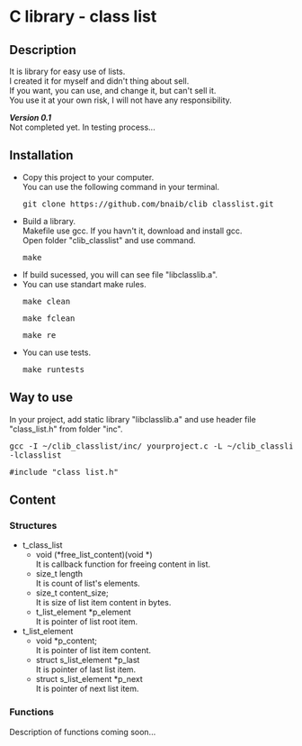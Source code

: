# C library - class list  
## Description  
It is library for easy use of lists.  
I created it for myself and didn't thing about sell.  
If you want, you can use, and change it, but can't sell it.  
You use it at your own risk, I will not have any responsibility.  
  
***Version 0.1***  
Not completed yet. In testing process...  
  
## Installation
- Сopy this project to your computer.  
You can use the following command in your terminal.  
    <pre>git clone https://github.com/bnaib/clib_classlist.git</pre>  
- Build a library.  
Makefile use gcc. If you havn't it, download and install gcc.  
Open folder "clib_classlist" and use command.
    <pre>make</pre>  
- If build sucessed, you will can see file "libclasslib.a".
- You can use standart make rules.  
    <pre>make clean</pre>  
    <pre>make fclean</pre>  
    <pre>make re</pre>  
- You can use tests.  
    <pre>make runtests</pre>  
  
## Way to use  
In your project, add static library "libclasslib.a" and
use header file "class_list.h" from folder "inc".  
    <pre>gcc -I ~/clib_classlist/inc/ yourproject.c -L ~/clib_classlist/ -lclasslist</pre>
    <pre>#include "class_list.h"</pre>  
  
## Content  
### Structures  
+ t_class_list
    - void (*free_list_content)(void *)  
It is callback function for freeing content in list.  
    - size_t length  
It is count of list's elements.  
    - size_t content_size;  
It is size of list item content in bytes.  
    - t_list_element *p_element  
It is pointer of list root item.  
+ t_list_element  
    - void *p_content;  
It is pointer of list item content.  
    - struct s_list_element *p_last  
It is pointer of last list item.  
    - struct s_list_element *p_next  
It is pointer of next list item.  
  
### Functions  
Description of functions coming soon...
